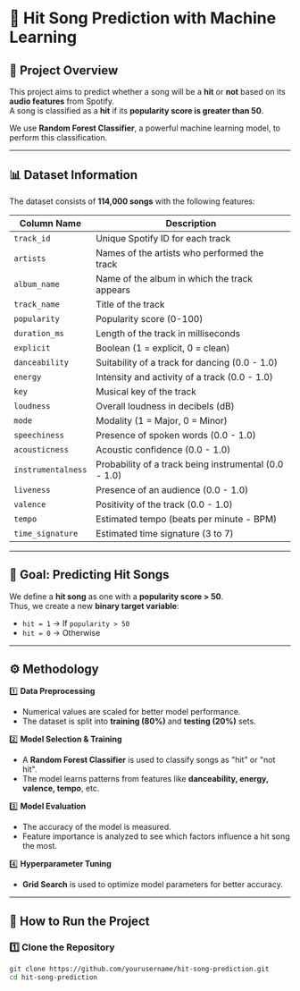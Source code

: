 # 🎵 Hit Song Prediction with Machine Learning  

## 📌 Project Overview  
This project aims to predict whether a song will be a **hit** or **not** based on its **audio features** from Spotify.  
A song is classified as a **hit** if its **popularity score is greater than 50**.  

We use **Random Forest Classifier**, a powerful machine learning model, to perform this classification.  

---

## 📊 Dataset Information
The dataset consists of **114,000 songs** with the following features:  

| Column Name       | Description |
|-------------------|-------------|
| `track_id`       | Unique Spotify ID for each track |
| `artists`        | Names of the artists who performed the track |
| `album_name`     | Name of the album in which the track appears |
| `track_name`     | Title of the track |
| `popularity`     | Popularity score (0-100) |
| `duration_ms`    | Length of the track in milliseconds |
| `explicit`       | Boolean (1 = explicit, 0 = clean) |
| `danceability`   | Suitability of a track for dancing (0.0 - 1.0) |
| `energy`         | Intensity and activity of a track (0.0 - 1.0) |
| `key`            | Musical key of the track |
| `loudness`       | Overall loudness in decibels (dB) |
| `mode`           | Modality (1 = Major, 0 = Minor) |
| `speechiness`    | Presence of spoken words (0.0 - 1.0) |
| `acousticness`   | Acoustic confidence (0.0 - 1.0) |
| `instrumentalness` | Probability of a track being instrumental (0.0 - 1.0) |
| `liveness`       | Presence of an audience (0.0 - 1.0) |
| `valence`        | Positivity of the track (0.0 - 1.0) |
| `tempo`          | Estimated tempo (beats per minute - BPM) |
| `time_signature` | Estimated time signature (3 to 7) |

---

## 🎯 Goal: Predicting Hit Songs
We define a **hit song** as one with a **popularity score > 50**.  
Thus, we create a new **binary target variable**:  
- `hit = 1` → If `popularity > 50`  
- `hit = 0` → Otherwise  

---

## ⚙️ Methodology  

1️⃣ **Data Preprocessing**  
- Numerical values are scaled for better model performance.  
- The dataset is split into **training (80%)** and **testing (20%)** sets.  

2️⃣ **Model Selection & Training**  
- A **Random Forest Classifier** is used to classify songs as "hit" or "not hit".  
- The model learns patterns from features like **danceability, energy, valence, tempo**, etc.  

3️⃣ **Model Evaluation**  
- The accuracy of the model is measured.  
- Feature importance is analyzed to see which factors influence a hit song the most.  

4️⃣ **Hyperparameter Tuning**  
- **Grid Search** is used to optimize model parameters for better accuracy.  

---

## 🚀 How to Run the Project  

### **1️⃣ Clone the Repository**  
```sh
git clone https://github.com/yourusername/hit-song-prediction.git
cd hit-song-prediction

